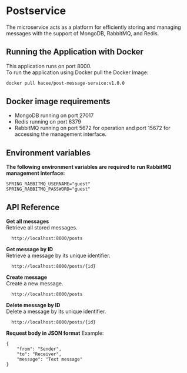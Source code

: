 # Postservice 
The microservice acts as a platform for efficiently storing and managing messages with the support of MongoDB, RabbitMQ, and Redis.

## Running the Application with Docker
This application runs on port 8000.  <br>
To run the application using Docker pull the Docker Image:
```bash
docker pull hacee/post-message-service:v1.0.0
```

## Docker image requirements
- MongoDB running on port 27017
- Redis running on port 6379
- RabbitMQ running on port 5672 for operation and port 15672 for accessing the management interface.

## Environment variables
**The following environment variables are required to run RabbitMQ management interface:** <br>

```
SPRING_RABBITMQ_USERNAME="guest"
SPRING_RABBITMQ_PASSWORD="guest"
```

## API Reference
**Get all messages** <br>
Retrieve all stored messages.

```
  http://localhost:8000/posts
```
**Get message by ID** <br>
Retrieve a message by its unique identifier.
```
  http://localhost:8000/posts/{id}
```
**Create message** <br>
Create a new message.
```
  http://localhost:8000/posts
```
**Delete message by ID** <br>
Delete a message by its unique identifier.
```
  http://localhost:8000/posts/{id}
```
**Request body in JSON format** 
Example: <br>

```
{
    "from": "Sender",
    "to": "Receiver",
    "message": "Text message"
}
```
